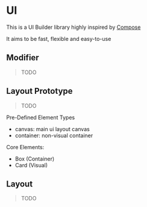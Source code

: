 # UI

This is a UI Builder library highly inspired by [Compose](https://www.jetbrains.com/lp/compose-multiplatform/)

It aims to be fast, flexible and easy-to-use

## Modifier
> TODO

## Layout Prototype
> TODO

Pre-Defined Element Types
- canvas: main ui layout canvas
- container: non-visual container

Core Elements:
- Box (Container)
- Card (Visual)

## Layout
> TODO